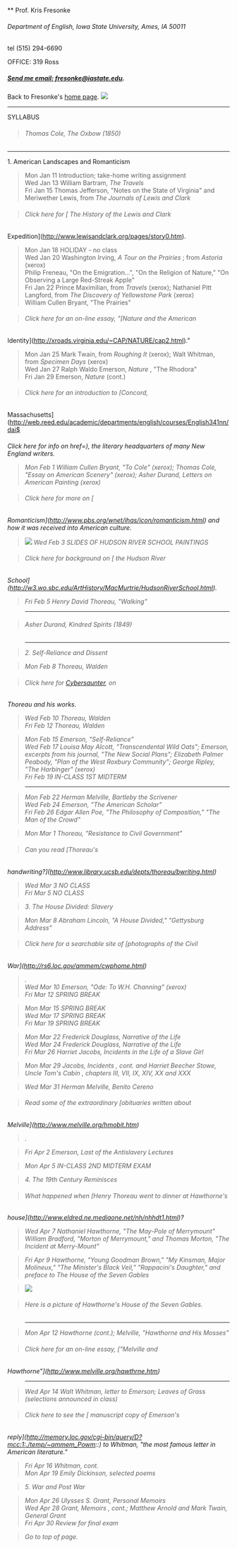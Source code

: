 ** Prof. Kris Fresonke

###### Department of English, Iowa State University, Ames, IA 50011  
tel (515) 294-6690  
  
OFFICE: 319 Ross

#####  [ Send me email:](mailto:fresonke@iastate.edu) fresonke@iastate.edu.
Back to Fresonke's [home page](http://www.public.iastate.edu/~fresonke).
![](oxbow.jpg)

* * *

SYLLABUS  
  

> ###### Thomas Cole, _The Oxbow_ (1850)

* * *

1\. American Landscapes and Romanticism

> Mon Jan 11 Introduction; take-home writing assignment  
>  Wed Jan 13 William Bartram, _The Travels_  
>  Fri Jan 15 Thomas Jefferson, "Notes on the State of Virginia" and
Meriwether Lewis, from _The Journals of Lewis and Clark_  
>

>

> ###### Click here for [ The History of the Lewis and Clark
Expedition](http://www.lewisandclark.org/pages/story0.htm).

>

> Mon Jan 18 HOLIDAY - no class  
>  Wed Jan 20 Washington Irving, _A Tour on the Prairies_ ; from _Astoria_
(xerox)  
>  Philip Freneau, "On the Emigration...", "On the Religion of Nature," "On
Observing a Large Red-Streak Apple"  
>  Fri Jan 22 Prince Maximilian, from _Travels_ (xerox); Nathaniel Pitt
Langford, from _The Discovery of Yellowstone Park_ (xerox)  
>  William Cullen Bryant, "The Prairies"  
>

>

> ###### Click here for an on-line essay, "[Nature and the American
Identity](http://xroads.virginia.edu/~CAP/NATURE/cap2.html)."

>

> Mon Jan 25 Mark Twain, from _Roughing It_ (xerox); Walt Whitman, from
_Specimen Days_ (xerox)  
>  Wed Jan 27 Ralph Waldo Emerson, _Nature_ , "The Rhodora"  
>  Fri Jan 29 Emerson, _Nature_ (cont.)  
>

>

> ###### Click here for an introduction to [Concord,
Massachusetts](http://web.reed.edu/academic/departments/english/courses/English341nn/dai$

</h6>

<h6>Click here for info on <a

href=), the literary headquarters of many New England writers.

>

> Mon Feb 1 William Cullen Bryant, "To Cole" (xerox); Thomas Cole, "Essay on
American Scenery" (xerox); Asher Durand, _Letters on American Painting_
(xerox)  
>

>

> ###### Click here for more on [
Romanticism](http://www.pbs.org/wnet/ihas/icon/romanticism.html) and how it
was received into American culture.

>

> ![](durand_kindred.jpg) Wed Feb 3 SLIDES OF HUDSON RIVER SCHOOL PAINTINGS  
>

>

> ###### Click here for background on [ the Hudson River
School](http://w3.wo.sbc.edu/ArtHistory/MacMurtrie/HudsonRiverSchool.html).

>

>  
>  Fri Feb 5 Henry David Thoreau, "Walking"

>

> * * *

>

> ###### Asher Durand, _Kindred Spirits_ (1849)

>

> * * *

>

> 2\. Self-Reliance and Dissent

>

> Mon Feb 8 Thoreau, _Walden_  
>

>

> ###### Click here for [Cybersaunter](http://usmh12.usmd.edu/thoreau/), on
Thoreau and his works.

>

>  
>  Wed Feb 10 Thoreau, _Walden_  
>  Fri Feb 12 Thoreau, _Walden_

>

> Mon Feb 15 Emerson, "Self-Reliance"  
>  Wed Feb 17 Louisa May Alcott, "Transcendental Wild Oats"; Emerson, excerpts
from his journal, "The New Social Plans"; Elizabeth Palmer Peabody, "Plan of
the West Roxbury Community"; George Ripley, "The Harbinger" (xerox)  
>  Fri Feb 19 IN-CLASS 1ST MIDTERM

>

> * * *

>

> Mon Feb 22 Herman Melville, _Bartleby the Scrivener_  
>  Wed Feb 24 Emerson, "The American Scholar"  
>  Fri Feb 26 Edgar Allen Poe, "The Philosophy of Composition," "The Man of
the Crowd"

>

> Mon Mar 1 Thoreau, "Resistance to Civil Government"  
>

>

> ###### Can you read [Thoreau's
handwriting?](http://www.library.ucsb.edu/depts/thoreau/bwriting.html)

>

>  
>  Wed Mar 3 NO CLASS  
>  Fri Mar 5 NO CLASS

>

> 3\. The House Divided: Slavery

>

> Mon Mar 8 Abraham Lincoln, "A House Divided," "Gettysburg Address"  
>

>

> ###### Click here for a searchable site of [photographs of the Civil
War](http://rs6.loc.gov/ammem/cwphome.html)

>

> .  
>  Wed Mar 10 Emerson, "Ode: To W.H. Channing" (xerox)  
>  Fri Mar 12 SPRING BREAK

>

> Mon Mar 15 SPRING BREAK  
>  Wed Mar 17 SPRING BREAK  
>  Fri Mar 19 SPRING BREAK

>

> Mon Mar 22 Frederick Douglass, _Narrative of the Life_  
>  Wed Mar 24 Frederick Douglass, _Narrative of the Life_  
>  Fri Mar 26 Harriet Jacobs, _Incidents in the Life of a Slave Girl_

>

> Mon Mar 29 Jacobs, _Incidents_ , cont. and Harriet Beecher Stowe, _Uncle
Tom's Cabin_ , chapters III, VII, IX, XIV, XX and XXX

>

> Wed Mar 31 Herman Melville, _Benito Cereno_  
>

>

> ###### Read some of the extraordinary [obituaries written about
Melville](http://www.melville.org/hmobit.htm)

>

> .

>

> Fri Apr 2 Emerson, Last of the Antislavery Lectures

>

> Mon Apr 5 IN-CLASS 2ND MIDTERM EXAM

>

> 4\. The 19th Century Reminisces

>

> ###### What happened when [Henry Thoreau went to dinner at Hawthorne's
house](http://www.eldred.ne.mediaone.net/nh/nhhdt1.html)?  
>

>

> Wed Apr 7 Nathaniel Hawthorne, "The May-Pole of Merrymount"  
>  William Bradford, "Morton of Merrymount," and Thomas Morton, "The Incident
at Merry-Mount"

>

> Fri Apr 9 Hawthorne, "Young Goodman Brown," "My Kinsman, Major Molineux,"
"The Minister's Black Veil," "Rappacini's Daughter," and preface to _The House
of the Seven Gables_

>

> ![](http://eldred.ne.mediaone.net/pix/sg01.jpg)

>

> ###### Here is a picture of Hawthorne's House of the Seven Gables.

>

> * * *

>

> Mon Apr 12 Hawthorne (cont.); Melville, "Hawthorne and His Mosses"  
>

>

> ###### Click here for an on-line essay, ["Melville and
Hawthorne"](http://www.melville.org/hawthrne.htm)

>

> * * *

>

> Wed Apr 14 Walt Whitman, letter to Emerson; _Leaves of Grass_ (selections
announced in class)  
>

>

> ###### Click here to see the [ manuscript copy of Emerson's
reply](http://memory.loc.gov/cgi-bin/query/D?mcc:1:./temp/~ammem_Powm::) to
Whitman, "the most famous letter in American literature."

>

> Fri Apr 16 Whitman, cont.  
>  Mon Apr 19 Emily Dickinson, selected poems

>

> 5\. War and Post War

>

> Mon Apr 26 Ulysses S. Grant, _Personal Memoirs_  
>  Wed Apr 28 Grant, _Memoirs_ , cont.; Matthew Arnold and Mark Twain,
_General Grant_  
>  Fri Apr 30 Review for final exam

>

> Go to top of page.

